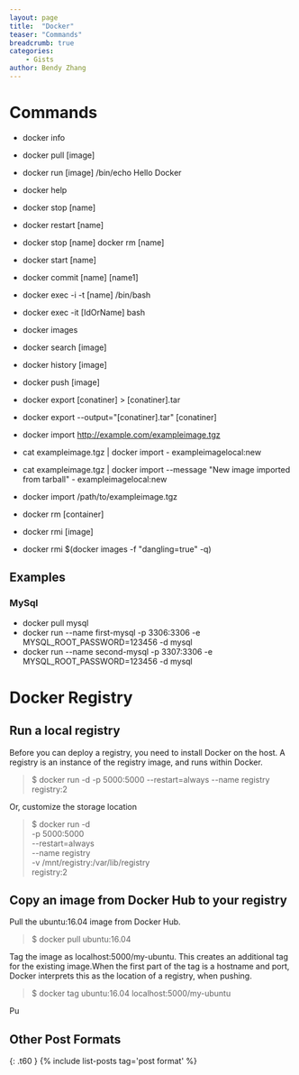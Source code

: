 ```yaml
---
layout: page
title:  "Docker"
teaser: "Commands"
breadcrumb: true
categories:
    - Gists
author: Bendy Zhang
---
```


# Commands

- docker info
- docker pull [image]
- docker run [image] /bin/echo Hello Docker
- docker help 
- docker stop [name]
- docker restart [name] 
- docker stop [name] docker rm [name] 
- docker start [name]
- docker commit [name] [name1]
- docker exec -i -t [name] /bin/bash
- docker exec -it [IdOrName] bash

- docker images
- docker search [image]
- docker history [image]
- docker push [image]

- docker export [conatiner] > [conatiner].tar
- docker export --output="[conatiner].tar" [conatiner]
- docker import http://example.com/exampleimage.tgz
- cat exampleimage.tgz | docker import - exampleimagelocal:new
- cat exampleimage.tgz | docker import --message "New image imported from tarball" - exampleimagelocal:new
- docker import /path/to/exampleimage.tgz

- docker rm [container]
- docker rmi [image]
- docker rmi $(docker images -f "dangling=true" -q)

## Examples

### MySql
- docker pull mysql
- docker run --name first-mysql -p 3306:3306 -e MYSQL\_ROOT\_PASSWORD=123456 -d mysql
- docker run --name second-mysql -p 3307:3306 -e MYSQL\_ROOT\_PASSWORD=123456 -d mysql

# Docker Registry

## Run a local registry

Before you can deploy a registry, you need to install Docker on the host. A registry is an instance of the registry image, and runs within Docker.

> $ docker run -d -p 5000:5000 --restart=always --name registry registry:2

Or, customize the storage location
> $ docker run -d \
  -p 5000:5000 \
  --restart=always \
  --name registry \
  -v /mnt/registry:/var/lib/registry \
  registry:2

## Copy an image from Docker Hub to your registry

Pull the ubuntu:16.04 image from Docker Hub.
> $ docker pull ubuntu:16.04

Tag the image as localhost:5000/my-ubuntu. This creates an additional tag for the existing image.When the first part of the tag is a hostname and port, Docker interprets this as the location of a registry, when pushing.
> $ docker tag ubuntu:16.04 localhost:5000/my-ubuntu

Pu

<!--more-->

## Other Post Formats
{: .t60 }
{% include list-posts tag='post format' %}
